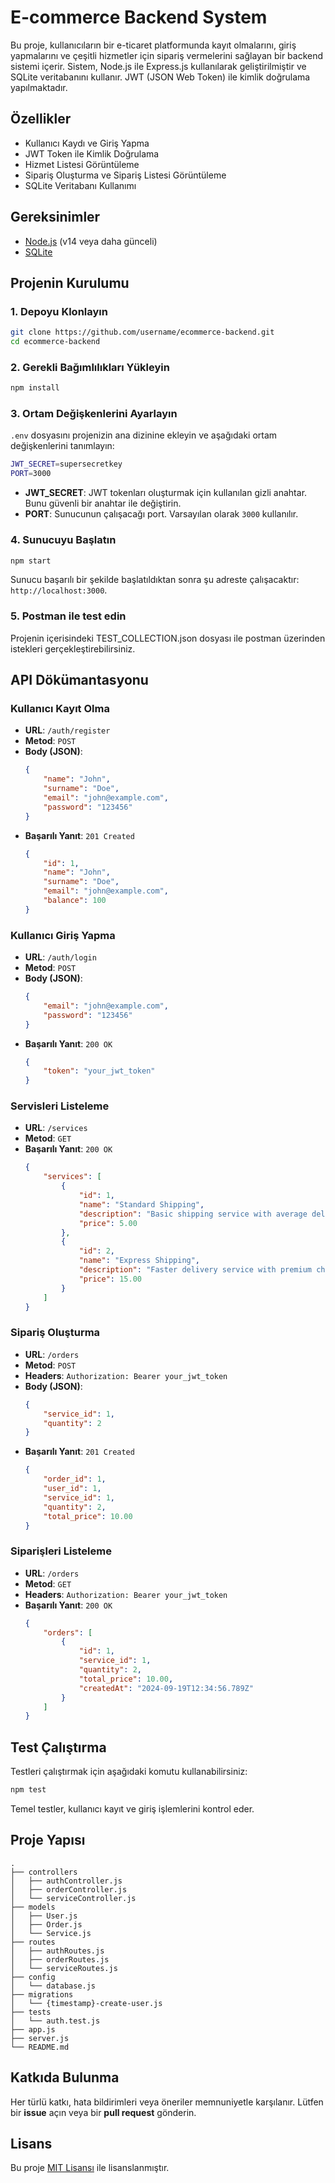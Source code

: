 
# E-commerce Backend System

Bu proje, kullanıcıların bir e-ticaret platformunda kayıt olmalarını, giriş yapmalarını ve çeşitli hizmetler için sipariş vermelerini sağlayan bir backend sistemi içerir. Sistem, Node.js ile Express.js kullanılarak geliştirilmiştir ve SQLite veritabanını kullanır. JWT (JSON Web Token) ile kimlik doğrulama yapılmaktadır.

## Özellikler

- Kullanıcı Kaydı ve Giriş Yapma
- JWT Token ile Kimlik Doğrulama
- Hizmet Listesi Görüntüleme
- Sipariş Oluşturma ve Sipariş Listesi Görüntüleme
- SQLite Veritabanı Kullanımı

## Gereksinimler

- [Node.js](https://nodejs.org/en/) (v14 veya daha günceli)
- [SQLite](https://www.sqlite.org/index.html)

## Projenin Kurulumu

### 1. Depoyu Klonlayın
```bash
git clone https://github.com/username/ecommerce-backend.git
cd ecommerce-backend
```

### 2. Gerekli Bağımlılıkları Yükleyin
```bash
npm install
```

### 3. Ortam Değişkenlerini Ayarlayın

`.env` dosyasını projenizin ana dizinine ekleyin ve aşağıdaki ortam değişkenlerini tanımlayın:

```bash
JWT_SECRET=supersecretkey
PORT=3000
```

- **JWT_SECRET**: JWT tokenları oluşturmak için kullanılan gizli anahtar. Bunu güvenli bir anahtar ile değiştirin.
- **PORT**: Sunucunun çalışacağı port. Varsayılan olarak `3000` kullanılır.

### 4. Sunucuyu Başlatın

```bash
npm start
```

Sunucu başarılı bir şekilde başlatıldıktan sonra şu adreste çalışacaktır: `http://localhost:3000`.

### 5. Postman ile test edin

Projenin içerisindeki TEST_COLLECTION.json dosyası ile postman üzerinden istekleri gerçekleştirebilirsiniz.

## API Dökümantasyonu

### Kullanıcı Kayıt Olma

- **URL**: `/auth/register`
- **Metod**: `POST`
- **Body (JSON)**:
  ```json
  {
      "name": "John",
      "surname": "Doe",
      "email": "john@example.com",
      "password": "123456"
  }
  ```
- **Başarılı Yanıt**: `201 Created`
  ```json
  {
      "id": 1,
      "name": "John",
      "surname": "Doe",
      "email": "john@example.com",
      "balance": 100
  }
  ```

### Kullanıcı Giriş Yapma

- **URL**: `/auth/login`
- **Metod**: `POST`
- **Body (JSON)**:
  ```json
  {
      "email": "john@example.com",
      "password": "123456"
  }
  ```
- **Başarılı Yanıt**: `200 OK`
  ```json
  {
      "token": "your_jwt_token"
  }
  ```

### Servisleri Listeleme

- **URL**: `/services`
- **Metod**: `GET`
- **Başarılı Yanıt**: `200 OK`
  ```json
  {
      "services": [
          {
              "id": 1,
              "name": "Standard Shipping",
              "description": "Basic shipping service with average delivery time.",
              "price": 5.00
          },
          {
              "id": 2,
              "name": "Express Shipping",
              "description": "Faster delivery service with premium charges.",
              "price": 15.00
          }
      ]
  }
  ```

### Sipariş Oluşturma

- **URL**: `/orders`
- **Metod**: `POST`
- **Headers**: `Authorization: Bearer your_jwt_token`
- **Body (JSON)**:
  ```json
  {
      "service_id": 1,
      "quantity": 2
  }
  ```
- **Başarılı Yanıt**: `201 Created`
  ```json
  {
      "order_id": 1,
      "user_id": 1,
      "service_id": 1,
      "quantity": 2,
      "total_price": 10.00
  }
  ```

### Siparişleri Listeleme

- **URL**: `/orders`
- **Metod**: `GET`
- **Headers**: `Authorization: Bearer your_jwt_token`
- **Başarılı Yanıt**: `200 OK`
  ```json
  {
      "orders": [
          {
              "id": 1,
              "service_id": 1,
              "quantity": 2,
              "total_price": 10.00,
              "createdAt": "2024-09-19T12:34:56.789Z"
          }
      ]
  }
  ```

## Test Çalıştırma

Testleri çalıştırmak için aşağıdaki komutu kullanabilirsiniz:

```bash
npm test
```

Temel testler, kullanıcı kayıt ve giriş işlemlerini kontrol eder.

## Proje Yapısı

```
.
├── controllers
│   ├── authController.js
│   ├── orderController.js
│   └── serviceController.js
├── models
│   ├── User.js
│   ├── Order.js
│   └── Service.js
├── routes
│   ├── authRoutes.js
│   ├── orderRoutes.js
│   └── serviceRoutes.js
├── config
│   └── database.js
├── migrations
│   └── {timestamp}-create-user.js
├── tests
│   └── auth.test.js
├── app.js
├── server.js
└── README.md
```

## Katkıda Bulunma

Her türlü katkı, hata bildirimleri veya öneriler memnuniyetle karşılanır. Lütfen bir **issue** açın veya bir **pull request** gönderin.

## Lisans

Bu proje [MIT Lisansı](LICENSE) ile lisanslanmıştır.
